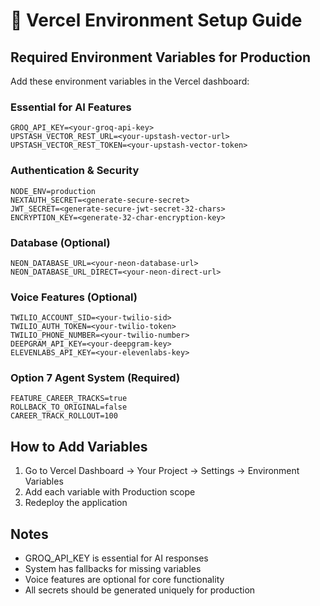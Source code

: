 # 🔧 Vercel Environment Setup Guide

## Required Environment Variables for Production

Add these environment variables in the Vercel dashboard:

### **Essential for AI Features**
```
GROQ_API_KEY=<your-groq-api-key>
UPSTASH_VECTOR_REST_URL=<your-upstash-vector-url>
UPSTASH_VECTOR_REST_TOKEN=<your-upstash-vector-token>
```

### **Authentication & Security**
```
NODE_ENV=production
NEXTAUTH_SECRET=<generate-secure-secret>
JWT_SECRET=<generate-secure-jwt-secret-32-chars>
ENCRYPTION_KEY=<generate-32-char-encryption-key>
```

### **Database (Optional)**
```
NEON_DATABASE_URL=<your-neon-database-url>
NEON_DATABASE_URL_DIRECT=<your-neon-direct-url>
```

### **Voice Features (Optional)**
```
TWILIO_ACCOUNT_SID=<your-twilio-sid>
TWILIO_AUTH_TOKEN=<your-twilio-token>
TWILIO_PHONE_NUMBER=<your-twilio-number>
DEEPGRAM_API_KEY=<your-deepgram-key>
ELEVENLABS_API_KEY=<your-elevenlabs-key>
```

### **Option 7 Agent System (Required)**
```
FEATURE_CAREER_TRACKS=true
ROLLBACK_TO_ORIGINAL=false
CAREER_TRACK_ROLLOUT=100
```

## How to Add Variables

1. Go to Vercel Dashboard → Your Project → Settings → Environment Variables
2. Add each variable with Production scope
3. Redeploy the application

## Notes

- GROQ_API_KEY is essential for AI responses
- System has fallbacks for missing variables
- Voice features are optional for core functionality
- All secrets should be generated uniquely for production